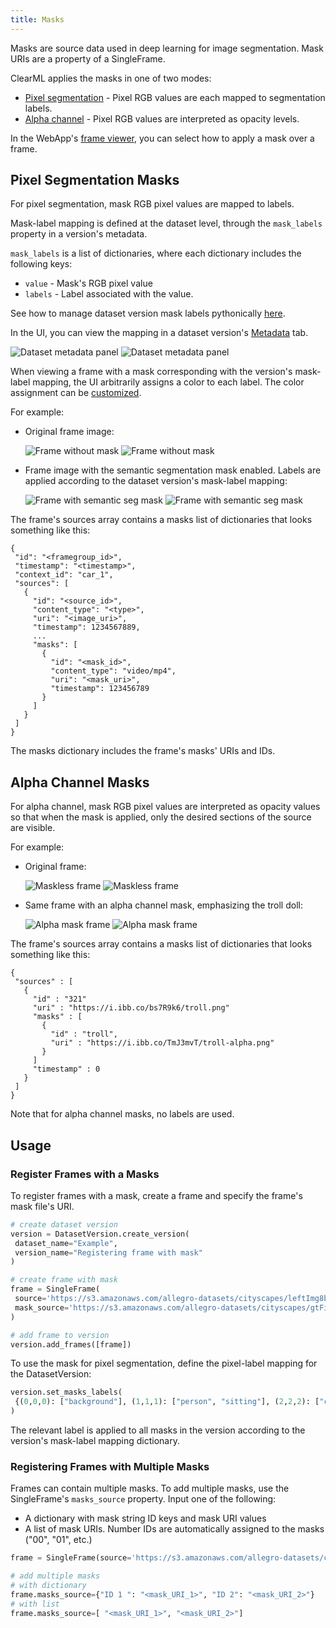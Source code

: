 ```yaml
---
title: Masks
---
```


Masks are source data used in deep learning for image segmentation. Mask URIs are a property of a SingleFrame.

ClearML applies the masks in one of two modes:
* [Pixel segmentation](#pixel-segmentation-masks) - Pixel RGB values are each mapped to segmentation labels. 
* [Alpha channel](#alpha-channel-masks) - Pixel RGB values are interpreted as opacity levels. 

In the WebApp's [frame viewer](webapp/webapp_datasets_frames.md#frame-viewer), you can select how to apply a mask over 
a frame.

## Pixel Segmentation Masks
For pixel segmentation, mask RGB pixel values are mapped to labels.

Mask-label mapping is defined at the dataset level, through the `mask_labels` property in a version's metadata.

`mask_labels` is a list of dictionaries, where each dictionary includes the following keys:
* `value` - Mask's RGB pixel value
* `labels` - Label associated with the value.

See how to manage dataset version mask labels pythonically [here](dataset.md#managing-version-mask-labels).

In the UI, you can view the mapping in a dataset version's [Metadata](webapp/webapp_datasets_versioning.md#metadata) tab.

![Dataset metadata panel](../img/hyperdatasets/dataset_metadata.png#light-mode-only)
![Dataset metadata panel](../img/hyperdatasets/dataset_metadata_dark.png#dark-mode-only)

When viewing a frame with a mask corresponding with the version's mask-label mapping, the UI arbitrarily assigns a color 
to each label. The color assignment can be [customized](webapp/webapp_datasets_frames.md#labels).

For example:
* Original frame image:

  ![Frame without mask](../img/hyperdatasets/dataset_pixel_masks_1.png#light-mode-only)
  ![Frame without mask](../img/hyperdatasets/dataset_pixel_masks_1_dark.png#dark-mode-only)

* Frame image with the semantic segmentation mask enabled. Labels are applied according to the dataset version's 
  mask-label mapping:

  ![Frame with semantic seg mask](../img/hyperdatasets/dataset_pixel_masks_2.png#light-mode-only)
  ![Frame with semantic seg mask](../img/hyperdatasets/dataset_pixel_masks_2_dark.png#dark-mode-only)

The frame's sources array contains a masks list of dictionaries that looks something like this:

```editorconfig
{
 "id": "<framegroup_id>",
 "timestamp": "<timestamp>",
 "context_id": "car_1",
 "sources": [
   {
     "id": "<source_id>",
     "content_type": "<type>",
     "uri": "<image_uri>",
     "timestamp": 1234567889,
     ...
     "masks": [
       {
         "id": "<mask_id>",
         "content_type": "video/mp4",
         "uri": "<mask_uri>",
         "timestamp": 123456789
       }
     ]
   }
 ]
}
```

The masks dictionary includes the frame's masks' URIs and IDs.

## Alpha Channel Masks
For alpha channel, mask RGB pixel values are interpreted as opacity values so that when the mask is applied, only the 
desired sections of the source are visible.

For example:
* Original frame:
  
  ![Maskless frame](../img/hyperdatasets/dataset_alpha_masks_1.png#light-mode-only)
  ![Maskless frame](../img/hyperdatasets/dataset_alpha_masks_1_dark.png#dark-mode-only)

* Same frame with an alpha channel mask, emphasizing the troll doll:
  
  ![Alpha mask frame](../img/hyperdatasets/dataset_alpha_masks_2.png#light-mode-only)
  ![Alpha mask frame](../img/hyperdatasets/dataset_alpha_masks_2_dark.png#dark-mode-only)


The frame's sources array contains a masks list of dictionaries that looks something like this:

```editorconfig
{
 "sources" : [
   {
     "id" : "321"
     "uri" : "https://i.ibb.co/bs7R9k6/troll.png"
     "masks" : [
       {
         "id" : "troll",
         "uri" : "https://i.ibb.co/TmJ3mvT/troll-alpha.png"
       }
     ]
     "timestamp" : 0
   }
 ]
}
```

Note that for alpha channel masks, no labels are used.

## Usage
### Register Frames with a Masks
To register frames with a mask, create a frame and specify the frame's mask file's URI.

```python
# create dataset version
version = DatasetVersion.create_version(
 dataset_name="Example",
 version_name="Registering frame with mask"
)

# create frame with mask
frame = SingleFrame(
 source='https://s3.amazonaws.com/allegro-datasets/cityscapes/leftImg8bit_trainvaltest/leftImg8bit/val/frankfurt/frankfurt_000000_000294_leftImg8bit.png',
 mask_source='https://s3.amazonaws.com/allegro-datasets/cityscapes/gtFine_trainvaltest/gtFine/val/frankfurt/frankfurt_000000_000294_gtFine_labelIds.png'
)

# add frame to version
version.add_frames([frame])
```

To use the mask for pixel segmentation, define the pixel-label mapping for the DatasetVersion:

```python
version.set_masks_labels(
 {(0,0,0): ["background"], (1,1,1): ["person", "sitting"], (2,2,2): ["cat"]}
)
```

The relevant label is applied to all masks in the version according to the version's mask-label mapping dictionary.

### Registering Frames with Multiple Masks
Frames can contain multiple masks. To add multiple masks, use the SingleFrame's `masks_source` property. Input one of 
the following:
* A dictionary with mask string ID keys and mask URI values
* A list of mask URIs. Number IDs are automatically assigned to the masks ("00", "01", etc.)   

```python
frame = SingleFrame(source='https://s3.amazonaws.com/allegro-datasets/cityscapes/leftImg8bit_trainvaltest/leftImg8bit/val/frankfurt/frankfurt_000000_000294_leftImg8bit.png',)

# add multiple masks
# with dictionary 
frame.masks_source={"ID 1 ": "<mask_URI_1>", "ID 2": "<mask_URI_2>"}
# with list
frame.masks_source=[ "<mask_URI_1>", "<mask_URI_2>"]
``` 


